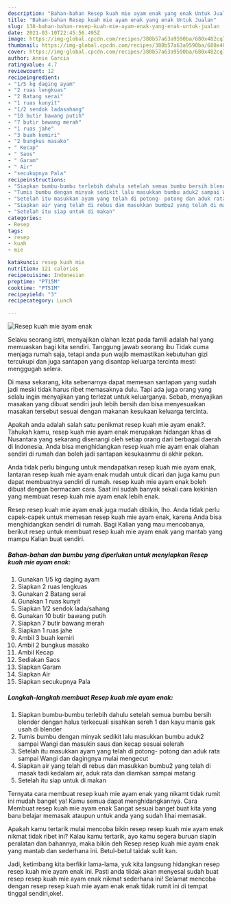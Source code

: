 ```yaml
---
description: "Bahan-bahan Resep kuah mie ayam enak yang enak Untuk Jualan"
title: "Bahan-bahan Resep kuah mie ayam enak yang enak Untuk Jualan"
slug: 138-bahan-bahan-resep-kuah-mie-ayam-enak-yang-enak-untuk-jualan
date: 2021-03-10T22:45:56.495Z
image: https://img-global.cpcdn.com/recipes/380b57a63a9590ba/680x482cq70/resep-kuah-mie-ayam-enak-foto-resep-utama.jpg
thumbnail: https://img-global.cpcdn.com/recipes/380b57a63a9590ba/680x482cq70/resep-kuah-mie-ayam-enak-foto-resep-utama.jpg
cover: https://img-global.cpcdn.com/recipes/380b57a63a9590ba/680x482cq70/resep-kuah-mie-ayam-enak-foto-resep-utama.jpg
author: Annie Garcia
ratingvalue: 4.7
reviewcount: 12
recipeingredient:
- "1/5 kg daging ayam"
- "2 ruas lengkuas"
- "2 Batang serai"
- "1 ruas kunyit"
- "1/2 sendok ladasahang"
- "10 butir bawang putih"
- "7 butir bawang merah"
- "1 ruas jahe"
- "3 buah kemiri"
- "2 bungkus masako"
- " Kecap"
- " Saos"
- " Garam"
- " Air"
- "secukupnya Pala"
recipeinstructions:
- "Siapkan bumbu-bumbu terlebih dahulu setelah semua bumbu bersih blender dengan halus terkecuali sisahkan sereh 1 dan kayu manis gak usah di blender"
- "Tumis bumbu dengan minyak sedikit lalu masukkan bumbu aduk2 sampai Wangi dan masukin saus dan kecap sesuai selerah"
- "Setelah itu masukkan ayam yang telah di potong- potong dan aduk rata sampai Wangi dan dagingnya mulai mengecut"
- "Siapkan air yang telah di rebus dan masukkan bumbu2 yang telah di masak tadi kedalam air, aduk rata dan diamkan sampai matang"
- "Setelah itu siap untuk di makan"
categories:
- Resep
tags:
- resep
- kuah
- mie

katakunci: resep kuah mie 
nutrition: 121 calories
recipecuisine: Indonesian
preptime: "PT15M"
cooktime: "PT51M"
recipeyield: "3"
recipecategory: Lunch

---
```



![Resep kuah mie ayam enak](https://img-global.cpcdn.com/recipes/380b57a63a9590ba/680x482cq70/resep-kuah-mie-ayam-enak-foto-resep-utama.jpg)

Selaku seorang istri, menyajikan olahan lezat pada famili adalah hal yang memuaskan bagi kita sendiri. Tanggung jawab seorang ibu Tidak cuma menjaga rumah saja, tetapi anda pun wajib memastikan kebutuhan gizi tercukupi dan juga santapan yang disantap keluarga tercinta mesti menggugah selera.

Di masa  sekarang, kita sebenarnya dapat memesan santapan yang sudah jadi meski tidak harus ribet memasaknya dulu. Tapi ada juga orang yang selalu ingin menyajikan yang terlezat untuk keluarganya. Sebab, menyajikan masakan yang dibuat sendiri jauh lebih bersih dan bisa menyesuaikan masakan tersebut sesuai dengan makanan kesukaan keluarga tercinta. 



Apakah anda adalah salah satu penikmat resep kuah mie ayam enak?. Tahukah kamu, resep kuah mie ayam enak merupakan hidangan khas di Nusantara yang sekarang disenangi oleh setiap orang dari berbagai daerah di Indonesia. Anda bisa menghidangkan resep kuah mie ayam enak olahan sendiri di rumah dan boleh jadi santapan kesukaanmu di akhir pekan.

Anda tidak perlu bingung untuk mendapatkan resep kuah mie ayam enak, lantaran resep kuah mie ayam enak mudah untuk dicari dan juga kamu pun dapat membuatnya sendiri di rumah. resep kuah mie ayam enak boleh dibuat dengan bermacam cara. Saat ini sudah banyak sekali cara kekinian yang membuat resep kuah mie ayam enak lebih enak.

Resep resep kuah mie ayam enak juga mudah dibikin, lho. Anda tidak perlu capek-capek untuk memesan resep kuah mie ayam enak, karena Anda bisa menghidangkan sendiri di rumah. Bagi Kalian yang mau mencobanya, berikut resep untuk membuat resep kuah mie ayam enak yang mantab yang mampu Kalian buat sendiri.

<!--inarticleads1-->

##### Bahan-bahan dan bumbu yang diperlukan untuk menyiapkan Resep kuah mie ayam enak:

1. Gunakan 1/5 kg daging ayam
1. Siapkan 2 ruas lengkuas
1. Gunakan 2 Batang serai
1. Gunakan 1 ruas kunyit
1. Siapkan 1/2 sendok lada/sahang
1. Gunakan 10 butir bawang putih
1. Siapkan 7 butir bawang merah
1. Siapkan 1 ruas jahe
1. Ambil 3 buah kemiri
1. Ambil 2 bungkus masako
1. Ambil  Kecap
1. Sediakan  Saos
1. Siapkan  Garam
1. Siapkan  Air
1. Siapkan secukupnya Pala




<!--inarticleads2-->

##### Langkah-langkah membuat Resep kuah mie ayam enak:

1. Siapkan bumbu-bumbu terlebih dahulu setelah semua bumbu bersih blender dengan halus terkecuali sisahkan sereh 1 dan kayu manis gak usah di blender
1. Tumis bumbu dengan minyak sedikit lalu masukkan bumbu aduk2 sampai Wangi dan masukin saus dan kecap sesuai selerah
1. Setelah itu masukkan ayam yang telah di potong- potong dan aduk rata sampai Wangi dan dagingnya mulai mengecut
1. Siapkan air yang telah di rebus dan masukkan bumbu2 yang telah di masak tadi kedalam air, aduk rata dan diamkan sampai matang
1. Setelah itu siap untuk di makan




Ternyata cara membuat resep kuah mie ayam enak yang nikamt tidak rumit ini mudah banget ya! Kamu semua dapat menghidangkannya. Cara Membuat resep kuah mie ayam enak Sangat sesuai banget buat kita yang baru belajar memasak ataupun untuk anda yang sudah lihai memasak.

Apakah kamu tertarik mulai mencoba bikin resep resep kuah mie ayam enak nikmat tidak ribet ini? Kalau kamu tertarik, ayo kamu segera buruan siapin peralatan dan bahannya, maka bikin deh Resep resep kuah mie ayam enak yang mantab dan sederhana ini. Betul-betul taidak sulit kan. 

Jadi, ketimbang kita berfikir lama-lama, yuk kita langsung hidangkan resep resep kuah mie ayam enak ini. Pasti anda tiidak akan menyesal sudah buat resep resep kuah mie ayam enak nikmat sederhana ini! Selamat mencoba dengan resep resep kuah mie ayam enak enak tidak rumit ini di tempat tinggal sendiri,oke!.

